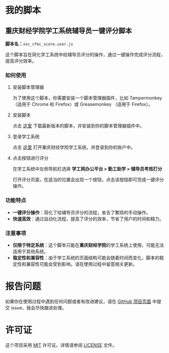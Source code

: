 # 我的脚本

## 重庆财经学院学工系统辅导员一键评分脚本

**脚本名：**`xsc_cfec_score.user.js`

这个脚本旨在简化学工系统中给辅导员评分的操作，通过一键操作完成评分流程，提高评分效率。

### 如何使用

1. 安装脚本管理器

   为了使用这个脚本，你需要安装一个脚本管理器插件，比如 Tampermonkey （适用于 Chrome 和 Firefox）或 Greasemonkey （适用于 Firefox）。

2. 安装脚本

   点击 [这里](链接到你的脚本) 下载最新版本的脚本，并安装到你的脚本管理器插件中。

3. 登录学工系统

   点击 [这里](http://xsc.cfec.edu.cn/) 打开重庆财经学院学工系统，并登录到你的账户中。

4. 点击按钮进行评分

   在学工系统中左侧导航栏选择 **学工网办公平台 > 勤工助学 > 辅导员考核打分**
   
   打开评分页面，在适当的位置会出现一个按钮，点击该按钮即可完成一键评分操作。

### 功能特点

- **一键评分操作**：简化了给辅导员评分的流程，省去了繁琐的手动操作。
- **快速高效**：通过自动化流程，提高了评分的效率，节省了用户的时间和精力。

### 注意事项

- **仅限于特定系统**：这个脚本只能在**重庆财经学院**的学工系统上使用，可能无法适用于其他系统。
- **稳定性和兼容性**：由于学工系统的页面结构可能会随着时间而变化，脚本的稳定性和兼容性可能会受到影响。请在使用过程中留意相关更新。

# 报告问题

如果你在使用过程中遇到任何问题或者有改进建议，请在 [GitHub 项目页面](https://github.com/BergerLee/GreasyForkScript) 中提交 issue，我会尽快跟进处理。

# 许可证

这个项目采用 [MIT](https://opensource.org/licenses/MIT) 许可证。详情请参阅 [LICENSE](LICENSE) 文件。
